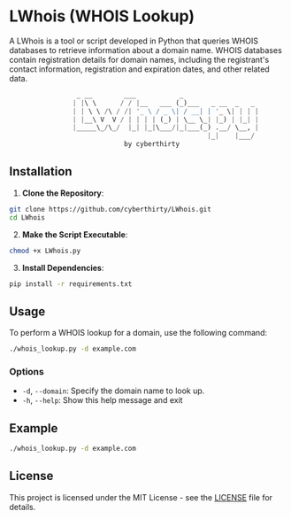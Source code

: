 # LWhois (WHOIS Lookup)

A LWhois is a tool or script developed in Python that queries WHOIS databases to retrieve information about a domain name. WHOIS databases contain registration details for domain names, including the registrant's contact information, registration and expiration dates, and other related data.

```python
                 _ __        ___           _
                | |\ \      / / |__   ___ (_)___   _ __  _   _
                | | \ \ /\ / /| '_ \ / _ \| / __| | '_ \| | | |
                | |__\ V  V / | | | | (_) | \__ \_| |_) | |_| |
                |_____\_/\_/  |_| |_|\___/|_|___(_) .__/ \__, |
                                                  |_|    |___/
                             by cyberthirty
```

## Installation

1. **Clone the Repository**:
  ```bash
  git clone https://github.com/cyberthirty/LWhois.git
  cd LWhois
  ```

2. **Make the Script Executable**:
  ```bash
  chmod +x LWhois.py
  ```

3. **Install Dependencies**:
  ```bash
  pip install -r requirements.txt
  ```

## Usage

To perform a WHOIS lookup for a domain, use the following command:

```bash
./whois_lookup.py -d example.com
```

### Options

- `-d`, `--domain`: Specify the domain name to look up.
- `-h`, `--help`: Show this help message and exit

## Example

```bash
./whois_lookup.py -d example.com
```


## License

This project is licensed under the MIT License - see the [LICENSE](LICENSE) file for details.

